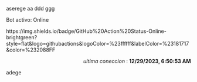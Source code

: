 aserege
aa ddd ggg
<p>Bot activo: Online</p>
https://img.shields.io/badge/GitHub%20Action%20Status-Online-brightgreen?style=flat&logo=githubactions&logoColor=%23ffffff&labelColor=%23181717&color=%232088FF
<p align="right"><i>ultima coneccion</i> : <b>12/29/2023, 6:50:53 AM</b></p>

 adege
